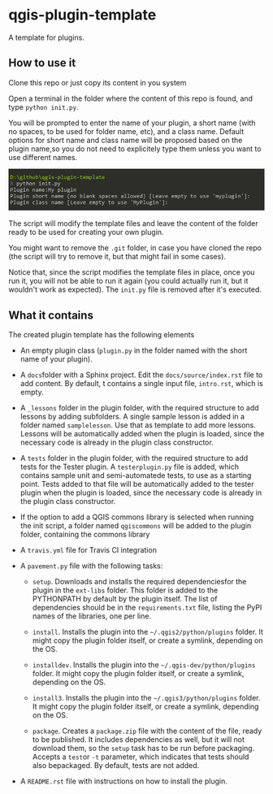 # qgis-plugin-template

A template for plugins.

## How to use it

Clone this repo or just copy its content in you system

Open a terminal in the folder where the content of this repo is found, and type `python init.py`.

You will be prompted to enter the name of your plugin, a short name (with no spaces, to be used for folder name, etc), and a class name. Default options for short name and class name will be proposed based on the plugin name,so you do not need to explicitely type them unless you want to use different names.

![](console.png)

The script will modify the template files and leave the content of the folder ready to be used for creating your own plugin.

You might want to remove the `.git` folder, in case you have cloned the repo (the script will try to remove it, but that might fail in some cases).

Notice that, since the script modifies the template files in place, once you run it, you will not be able to run it again (you could actually run it, but it wouldn't work as expected). The `init.py` file is removed after it's executed.

## What it contains

The created plugin template has the following elements

* An empty plugin class (`plugin.py` in the folder named with the short name of your plugin). 

* A `docs`folder with a Sphinx project. Edit the `docs/source/index.rst` file to add content. By default, t contains a single input file, `intro.rst`, which is empty.

* A `_lessons` folder in the plugin folder, with the required structure to add lessons by adding subfolders. A single sample lesson is added in a folder named `samplelesson`. Use that as template to add more lessons. Lessons will be automatically added when the plugin is loaded, since the necessary code is already in the plugin class constructor.

* A `tests` folder in the plugin folder, with the required structure to add tests for the Tester plugin. A `testerplugin.py` file is added, which contains sample unit and semi-automatede tests, to use as a starting point. Tests added to that file will be automatically added to the tester plugin when the plugin is loaded, since the necessary code is already in the plugin class constructor.

* If the option to add a QGIS commons library is selected when running the init script, a folder named `qgiscommons` will be added to the plugin folder, containing the commons library

* A `travis.yml` file for Travis CI integration

* A `pavement.py` file with the following tasks:

	+ `setup`. Downloads and installs the required dependenciesfor the plugin  in the `ext-libs` folder. This folder is added to the PYTHONPATH by default by the plugin itself. The list of dependencies should be in the `requirements.txt` file, listing the PyPI names of the libraries, one per line.

	+ `install`. Installs the plugin into the `~/.qgis2/python/plugins` folder. It might copy the plugin folder itself, or create a symlink, depending on the OS. 

	+ `installdev`. Installs the plugin into the `~/.qgis-dev/python/plugins` folder. It might copy the plugin folder itself, or create a symlink, depending on the OS. 

	+ `install3`. Installs the plugin into the `~/.qgis3/python/plugins` folder. It might copy the plugin folder itself, or create a symlink, depending on the OS. 

	+ `package`. Creates a `package.zip` file with the content of the file, ready to be published. It includes dependencies as well, but it will not download them, so the `setup` task has to be run before packaging. Accepts a `test`or `-t` parameter, which indicates that tests should also bepackaged. By default, tests are not added.

* A `README.rst` file with instructions on how to install the plugin.



